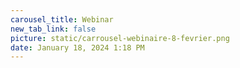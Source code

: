 ```yaml
---
carousel_title: Webinar
new_tab_link: false
picture: static/carrousel-webinaire-8-fevrier.png
date: January 18, 2024 1:18 PM
---
```

